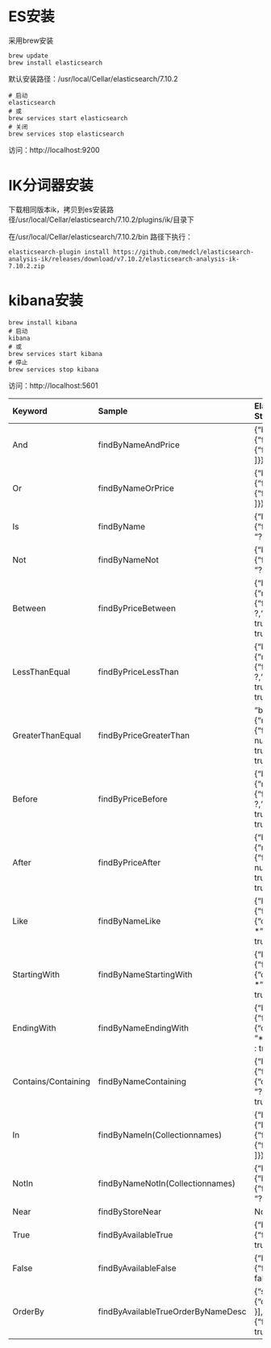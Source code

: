 # ES安装

采用brew安装

```
brew update
brew install elasticsearch
```

默认安装路径：/usr/local/Cellar/elasticsearch/7.10.2

```
# 启动
elasticsearch
# 或
brew services start elasticsearch
# 关闭
brew services stop elasticsearch
```

访问：http://localhost:9200

# IK分词器安装

下载相同版本ik，拷贝到es安装路径/usr/local/Cellar/elasticsearch/7.10.2/plugins/ik/目录下

在/usr/local/Cellar/elasticsearch/7.10.2/bin 路径下执行：

```
elasticsearch-plugin install https://github.com/medcl/elasticsearch-analysis-ik/releases/download/v7.10.2/elasticsearch-analysis-ik-7.10.2.zip
```

# kibana安装

```
brew install kibana
# 启动
kibana
# 或
brew services start kibana
# 停止
brew services stop kibana
```

访问：http://localhost:5601





| Keyword             | Sample                             | Elasticsearch Query String                                   |
| :------------------ | :--------------------------------- | :----------------------------------------------------------- |
| And                 | findByNameAndPrice                 | {“bool” : {“must” : [ {“field” : {“name” : “?”}}, {“field” : {“price” : “?”}} ]}} |
| Or                  | findByNameOrPrice                  | {“bool” : {“should” : [ {“field” : {“name” : “?”}}, {“field” : {“price” : “?”}} ]}} |
| Is                  | findByName                         | {“bool” : {“must” : {“field” : {“name” : “?”}}}}             |
| Not                 | findByNameNot                      | {“bool” : {“must_not” : {“field” : {“name” : “?”}}}}         |
| Between             | findByPriceBetween                 | {“bool” : {“must” : {“range” : {“price” : {“from” : ?,“to” : ?,“include_lower” : true,“include_upper” : true}}}}} |
| LessThanEqual       | findByPriceLessThan                | {“bool” : {“must” : {“range” : {“price” : {“from” : null,“to” : ?,“include_lower” : true,“include_upper” : true}}}}} |
| GreaterThanEqual    | findByPriceGreaterThan             | “bool” : {“must” : {“range” : {“price” : {“from” : ?,“to” : null,“include_lower” : true,“include_upper” : true}}}}} |
| Before              | findByPriceBefore                  | {“bool” : {“must” : {“range” : {“price” : {“from” : null,“to” : ?,“include_lower” : true,“include_upper” : true}}}}} |
| After               | findByPriceAfter                   | {“bool” : {“must” : {“range” : {“price” : {“from” : ?,“to” : null,“include_lower” : true,“include_upper” : true}}}}} |
| Like                | findByNameLike                     | {“bool” : {“must” : {“field” : {“name” : {“query” : “?*”,“analyze_wildcard” : true}}}}} |
| StartingWith        | findByNameStartingWith             | {“bool” : {“must” : {“field” : {“name” : {“query” : “?*”,“analyze_wildcard” : true}}}}} |
| EndingWith          | findByNameEndingWith               | {“bool” : {“must” : {“field” : {“name” : {“query” : “*?”,“analyze_wildcard” : true}}}}} |
| Contains/Containing | findByNameContaining               | {“bool” : {“must” : {“field” : {“name” : {“query” : “?”,“analyze_wildcard” : true}}}}} |
| In                  | findByNameIn(Collectionnames)      | {“bool” : {“must” : {“bool” : {“should” : [ {“field” : {“name” : “?”}}, {“field” : {“name” : “?”}} ]}}}} |
| NotIn               | findByNameNotIn(Collectionnames)   | {“bool” : {“must_not” : {“bool” : {“should” : {“field” : {“name” : “?”}}}}}} |
| Near                | findByStoreNear                    | Not Supported Yet !                                          |
| True                | findByAvailableTrue                | {“bool” : {“must” : {“field” : {“available” : true}}}}       |
| False               | findByAvailableFalse               | {“bool” : {“must” : {“field” : {“available” : false}}}}      |
| OrderBy             | findByAvailableTrueOrderByNameDesc | {“sort” : [{ “name” : {“order” : “desc”} }],“bool” : {“must” : {“field” : {“available” : true}}}} |
